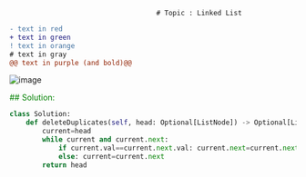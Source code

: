                                         # Topic : Linked List
```diff
- text in red
+ text in green
! text in orange
# text in gray
@@ text in purple (and bold)@@
```
![image](https://user-images.githubusercontent.com/11164303/169665991-5ef6b618-265f-4fcb-bdb4-bbe58f04b582.png)



<span style="color: green">## Solution:</span>
```python
class Solution:
    def deleteDuplicates(self, head: Optional[ListNode]) -> Optional[ListNode]:
        current=head
        while current and current.next:
            if current.val==current.next.val: current.next=current.next.next
            else: current=current.next
        return head
```
